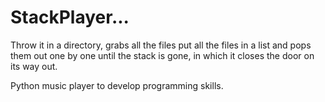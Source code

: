 # StackPlayer...
Throw it in a directory, grabs all the files put all the files in a list and pops them out one by one until the stack is gone, in which it closes the door on its way out.

Python music player to develop programming skills.
